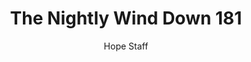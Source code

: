 ---
image: /assets/img/nwd/181_nwd_psalm_42_5_nlt.png
title: The Nightly Wind Down 181
categories:
  - The Nightly Wind Down
author: Hope Staff
notes: The Nightly Wind Down 181
embed: >-
  EMBED_GOES_HERE
transcript: >-
  SOME LINES OF TEXT START HERE
---